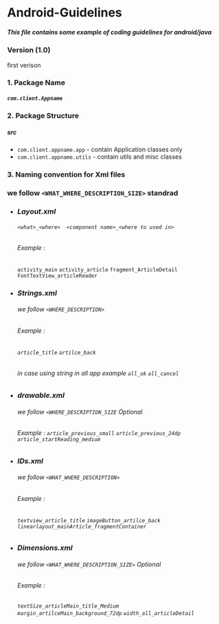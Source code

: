 # Android-Guidelines
##### This file contains some example of coding guidelines for android/java


### Version (1.0)
first verison 

### 1. Package Name 
##### `com.client.Appname`

### 2. Package Structure

##### src
  * `com.client.appname.app`              - contain Application classes only
  * `com.client.appname.utils`            - contain utils and misc classes
   
### 3. Naming convention for Xml files
### we follow `<WHAT_WHERE_DESCRIPTION_SIZE>` standrad
* ### _Layout.xml_  
  ###### `<what>_<where>  <component name>_<where to used in>` 
  ######  Example : 
  `activity_main`   `activity_article`   `fragment_ArticleDetail` `FontTextView_articleReader`

* ### _Strings.xml_
  ###### we follow `<WHERE_DESCRIPTION>` 
  ###### Example : 
  ###### `article_title` `artilce_back`
  ###### in case using string in all app  example `all_ok`  `all_cancel`

* ### _drawable.xml_ 
  ###### we follow `<WHERE_DESCRIPTION_SIZE` <Size> Optional
  ###### Example : `article_previous_small` `article_previous_24dp` `article_startReading_medium` 

* ### _IDs.xml_
  ###### we follow `<WHAT_WHERE_DESCRIPTION>` 
  ###### Example : 
  ###### `textview_article_title` `imageButton_artilce_back`    `linearlayout_mainArticle_fragmentContainer`


* ### _Dimensions.xml_
  ###### we follow `<WHAT_WHERE_DESCRIPTION_SIZE>` <Size> Optional
  ###### Example : 
  ###### `textSize_articleMain_title_Medium` `margin_artilceMain_background_72dp` `width_all_articleDetail`




